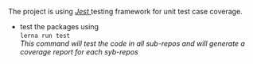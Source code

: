 The project is using <a href="https://jestjs.io/"> *Jest* </a> testing framework for unit test case coverage.

- test the packages using <br/> `lerna run test` <br/>
*This command will test the code in all sub-repos and will generate a coverage report for each syb-repos*
